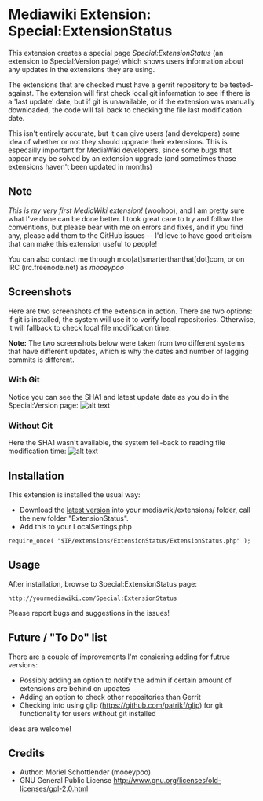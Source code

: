 # Mediawiki Extension: Special:ExtensionStatus

This extension creates a special page _Special:ExtensionStatus_ (an extension to Special:Version page) which shows users information about any updates in the extensions they are using. 

The extensions that are checked must have a gerrit repository to be tested-against. The extension will first check local git information to see if there is a 'last update' date, but if git is unavailable, or if the extension was manually downloaded, the code will fall back to checking the file last modification date. 

This isn't entirely accurate, but it can give users (and developers) some idea of whether or not they should upgrade their extensions. This is especailly important for MediaWiki developers, since some bugs that appear may be solved by an extension upgrade (and sometimes those extensions haven't been updated in months) 

## Note

*This is my very first MediaWiki extension!* (woohoo), and I am pretty sure what I've done can be done better. I took great care to try and follow the conventions, but please bear with me on errors and fixes, and if you find any, please add them to the GitHub issues -- I'd love to have good criticism that can make this extension useful to people! 

You can also contact me through moo[at]smarterthanthat[dot]com, or on IRC (irc.freenode.net) as _mooeypoo_

## Screenshots
Here are two screenshots of the extension in action. There are two options: if git is installed, the system will use it to verify local repositories. Otherwise, it will fallback to check local file modification time.

**Note:** The two screenshots below were taken from two different systems that have different updates, which is why the dates and number of lagging commits is different.

### With Git
Notice you can see the SHA1 and latest update date as you do in the Special:Version page:
![alt text](http://moriel.smarterthanthat.com/wp-content/uploads/2013/05/extstatus2.png "Special:ExtensionStatus with git installed")

### Without Git
Here the SHA1 wasn't available, the system fell-back to reading file modification time:
![alt text](http://moriel.smarterthanthat.com/wp-content/uploads/2013/05/extstatus1.png "Special:ExtensionStatus without git installed")

## Installation

This extension is installed the usual way:

* Download the [latest version](https://github.com/mooeypoo/MediaWiki-ExtensionStatus/archive/master.zip) into your mediawiki/extensions/ folder, call the new folder "ExtensionStatus".
* Add this to your LocalSettings.php


```
require_once( "$IP/extensions/ExtensionStatus/ExtensionStatus.php" );
```
## Usage

After installation, browse to Special:ExtensionStatus page:

```
http://yourmediawiki.com/Special:ExtensionStatus
```

Please report bugs and suggestions in the issues!

## Future / "To Do" list

There are a couple of improvements I'm consiering adding for futrue versions:

* Possibly adding an option to notify the admin if certain amount of extensions are behind on updates
* Adding an option to check other repositories than Gerrit
* Checking into using glip (https://github.com/patrikf/glip) for git functionality for users without git installed

Ideas are welcome!


## Credits
* Author: Moriel Schottlender (mooeypoo)
* GNU General Public License http://www.gnu.org/licenses/old-licenses/gpl-2.0.html